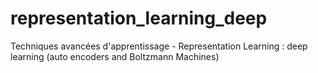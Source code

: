 # representation_learning_deep
Techniques avancées d'apprentissage - Representation Learning : deep learning (auto encoders and Boltzmann Machines)
